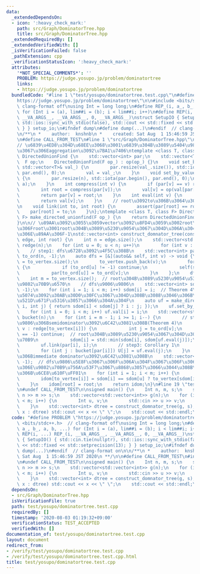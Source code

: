 ```yaml
---
data:
  _extendedDependsOn:
  - icon: ':heavy_check_mark:'
    path: src/Graph/DominatorTree.hpp
    title: src/Graph/DominatorTree.hpp
  _extendedRequiredBy: []
  _extendedVerifiedWith: []
  _isVerificationFailed: false
  _pathExtension: cpp
  _verificationStatusIcon: ':heavy_check_mark:'
  attributes:
    '*NOT_SPECIAL_COMMENTS*': ''
    PROBLEM: https://judge.yosupo.jp/problem/dominatortree
    links:
    - https://judge.yosupo.jp/problem/dominatortree
  bundledCode: "#line 1 \"test/yosupo/dominatortree.test.cpp\"\n#define PROBLEM \"\
    https://judge.yosupo.jp/problem/dominatortree\"\n\n#include <bits/stdc++.h>  //\
    \ clang-format off\nusing Int = long long;\n#define REP_(i, a_, b_, a, b, ...)\
    \ for (Int i = (a), lim##i = (b); i < lim##i; i++)\n#define REP(i, ...) REP_(i,\
    \ __VA_ARGS__, __VA_ARGS__, 0, __VA_ARGS__)\nstruct SetupIO { SetupIO() { std::cin.tie(nullptr),\
    \ std::ios::sync_with_stdio(false), std::cout << std::fixed << std::setprecision(13);\
    \ } } setup_io;\n#ifndef dump\n#define dump(...)\n#endif  // clang-format on\n\
    \n/**\n *    author:  knshnb\n *    created: Sat Aug  1 15:46:59 JST 2020\n **/\n\
    \n#define CALL_FROM_TEST\n#line 1 \"src/Graph/DominatorTree.hpp\"\n/// @docs src/Graph/DominatorTree.md\n\
    // \u6839\u4ED8\u304D\u68EE\u3068\u3001\u6839\u304B\u3089\u5404\u9802\u70B9\u307E\
    \u3067\u306Eaggregation\u3092\u7BA1\u7406\ntemplate <class T, class F> struct\
    \ DirectedUnionFind {\n    std::vector<int> par;\n    std::vector<T> val;\n  \
    \  F op;\n    DirectedUnionFind(F op_) : op(op_) {}\n    void set_by_vector(const\
    \ std::vector<T>& val_) {\n        par.resize(val_.size()), std::iota(par.begin(),\
    \ par.end(), 0);\n        val = val_;\n    }\n    void set_by_value(int n, T a)\
    \ {\n        par.resize(n), std::iota(par.begin(), par.end(), 0);\n        val.resize(n,\
    \ a);\n    }\n    int compress(int v) {\n        if (par[v] == v) return v;\n\
    \        int root = compress(par[v]);\n        val[v] = op(val[par[v]], val[v]);\n\
    \        return par[v] = root;\n    }\n    int eval(int v) {\n        compress(v);\n\
    \        return val[v];\n    }\n    // root\u3092to\u306B\u3064\u306A\u3052\u308B\
    \n    void link(int to, int root) {\n        assert(par[root] == root);\n    \
    \    par[root] = to;\n    }\n};\ntemplate <class T, class F> DirectedUnionFind<T,\
    \ F> make_directed_unionfind(F op_) {\n    return DirectedUnionFind<T, F>(op_);\n\
    }\n\n// \u89AA\u3092\u3055\u3059vector\u3092\u8FD4\u3059\u3002root\u306E\u89AA\
    \u306Froot\u3001root\u304B\u3089\u5230\u9054\u3067\u304D\u306A\u3044\u9802\u70B9\
    \u306E\u89AA\u306F-1\nstd::vector<int> construct_domnator_tree(const std::vector<std::vector<int>>&\
    \ edge, int root) {\n    int n = edge.size();\n    std::vector<std::vector<int>>\
    \ redge(n);\n    for (int u = 0; u < n; u++)\n        for (int v : edge[u]) redge[v].push_back(u);\n\
    \    // step1: dfs\u6728\u3092\u4F5C\u308B\n    std::vector<int> par(n, -1), to_vertex,\
    \ to_ord(n, -1);\n    auto dfs = [&](auto&& self, int v) -> void {\n        to_ord[v]\
    \ = to_vertex.size();\n        to_vertex.push_back(v);\n        for (int u : edge[v])\
    \ {\n            if (to_ord[u] != -1) continue;\n            self(self, u);\n\
    \            par[to_ord[u]] = to_ord[v];\n        }\n    };\n    dfs(dfs, root);\n\
    \    int m = to_vertex.size();  // root\u304B\u3089\u5230\u9054\u53EF\u80FD\u306A\
    \u9802\u70B9\u6570\n    // dfs\u9006\u9806\n    std::vector<int> sdom(m), U(m,\
    \ -1);\n    for (int i = 1; i < m; i++) sdom[i] = i;  // Theorem 4\u306E\u5DE6\
    \u5074\u3092\u30AB\u30D0\u30FC\u3067\u304D\u308B\u3088\u3046\u306B\u3001i\u3067\
    \u521D\u671F\u5316\u3057\u3066\u304A\u304F\n    auto uf = make_directed_unionfind<int>([&](int\
    \ i, int j) { return sdom[i] < sdom[j] ? i : j; });\n    uf.set_by_value(m, 0);\n\
    \    for (int i = 0; i < m; i++) uf.val[i] = i;\n    std::vector<std::vector<int>>\
    \ bucket(n);\n    for (int i = m - 1; i >= 1; i--) {\n        // step2: dfs\u9006\
    \u9806\u306Bsemidominator\u3092\u6C42\u3081\u308B(Theorem 4)\n        for (int\
    \ v : redge[to_vertex[i]]) {\n            int j = to_ord[v];\n            if (j\
    \ == -1) continue;  // root\u304B\u3089\u5230\u9054\u3067\u304D\u306A\u3044\u9802\
    \u70B9\n            sdom[i] = std::min(sdom[i], sdom[uf.eval(j)]);\n        }\n\
    \        uf.link(par[i], i);\n        // step3: Corollary 1\n        bucket[sdom[i]].push_back(i);\n\
    \        for (int j : bucket[par[i]]) U[j] = uf.eval(j);\n    }\n    // dfs\u9806\
    \u306Bimmediate dominator\u3092\u6C42\u3081\u308B\n    std::vector<int> idom(n,\
    \ -1);  // dfs\u9806\u5E8F\u3067\u306F\u306A\u304F\u3067\u306F\u306A\u304F\u5143\
    \u306E\u9802\u70B9\u756A\u53F7\u3067\u8868\u3057\u3066\u3044\u308B\u3053\u3068\
    \u306B\u6CE8\u610F\uFF01\n    for (int i = 1; i < m; i++) {\n        int u = U[i];\n\
    \        idom[to_vertex[i]] = sdom[i] == sdom[u] ? to_vertex[sdom[i]] : idom[to_vertex[u]];\n\
    \    }\n    idom[root] = root;\n    return idom;\n}\n#line 19 \"test/yosupo/dominatortree.test.cpp\"\
    \n#undef CALL_FROM_TEST\n\nsigned main() {\n    Int n, m, s;\n    std::cin >>\
    \ n >> m >> s;\n    std::vector<std::vector<int>> g(n);\n    for (int i = 0; i\
    \ < m; i++) {\n        Int u, v;\n        std::cin >> u >> v;\n        g[u].push_back(v);\n\
    \    }\n    std::vector<int> dtree = construct_domnator_tree(g, s);\n    for (int\
    \ x : dtree) std::cout << x << \" \";\n    std::cout << std::endl;\n}\n"
  code: "#define PROBLEM \"https://judge.yosupo.jp/problem/dominatortree\"\n\n#include\
    \ <bits/stdc++.h>  // clang-format off\nusing Int = long long;\n#define REP_(i,\
    \ a_, b_, a, b, ...) for (Int i = (a), lim##i = (b); i < lim##i; i++)\n#define\
    \ REP(i, ...) REP_(i, __VA_ARGS__, __VA_ARGS__, 0, __VA_ARGS__)\nstruct SetupIO\
    \ { SetupIO() { std::cin.tie(nullptr), std::ios::sync_with_stdio(false), std::cout\
    \ << std::fixed << std::setprecision(13); } } setup_io;\n#ifndef dump\n#define\
    \ dump(...)\n#endif  // clang-format on\n\n/**\n *    author:  knshnb\n *    created:\
    \ Sat Aug  1 15:46:59 JST 2020\n **/\n\n#define CALL_FROM_TEST\n#include \"../../src/Graph/DominatorTree.hpp\"\
    \n#undef CALL_FROM_TEST\n\nsigned main() {\n    Int n, m, s;\n    std::cin >>\
    \ n >> m >> s;\n    std::vector<std::vector<int>> g(n);\n    for (int i = 0; i\
    \ < m; i++) {\n        Int u, v;\n        std::cin >> u >> v;\n        g[u].push_back(v);\n\
    \    }\n    std::vector<int> dtree = construct_domnator_tree(g, s);\n    for (int\
    \ x : dtree) std::cout << x << \" \";\n    std::cout << std::endl;\n}"
  dependsOn:
  - src/Graph/DominatorTree.hpp
  isVerificationFile: true
  path: test/yosupo/dominatortree.test.cpp
  requiredBy: []
  timestamp: '2020-08-03 01:19:32+09:00'
  verificationStatus: TEST_ACCEPTED
  verifiedWith: []
documentation_of: test/yosupo/dominatortree.test.cpp
layout: document
redirect_from:
- /verify/test/yosupo/dominatortree.test.cpp
- /verify/test/yosupo/dominatortree.test.cpp.html
title: test/yosupo/dominatortree.test.cpp
---
```

